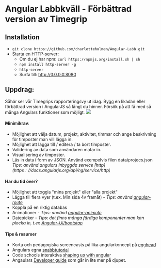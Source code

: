 # Angular Labbkväll - Förbättrad version av Timegrip

## Installation
- `git clone https://github.com/charlotteholmen/Angular-Labb.git`
- Starta en HTTP-server:
    - Om du ej har npm: `curl https://npmjs.org/install.sh | sh`
    - `npm install http-server -g`
    - `http-server`
    - Surfa till: http://0.0.0.0:8080

## Uppdrag:
Såhär ser vår Timegrips rapporteringsvy ut idag. Bygg en likadan eller förbättrad version i AngularJS så långt du hinner. Försök på att få med så många Angulars funktioner som möjligt. 
![](http://f.cl.ly/items/0n2A3h2Z1b3F3i372Y0p/Image%202014-09-19%20at%206.06.48%20pm.png)

#### Minimikrav:

- Möjlighet att välja datum, projekt, aktivitet, timmar och ange beskrivning för timposter man vill lägga in.
- Möjlighet att lägga till / editera / ta bort timposter.
- Validering av data som användaren matar in.
- Visualisering av timposter.
- Läs in data i form av JSON. Använd exempelvis filen data/projecs.json *Tips: använd angulars inbyggda service [$http](https://docs.angularjs.org/api/ng/service/$http)*

#### Har du tid över?
- Möjlighet att toggla "mina projekt" eller "alla projekt"
- Lägga till flera vyer (t.ex. Min sida 4v framåt) - *Tips: använd [angular-route](https://docs.angularjs.org/api/ngRoute/service/$route)*
- Koppla på en riktig databas
- Animationer - *Tips: använd [angular-animate](https://docs.angularjs.org/guide/animations)*
- Datepicker - *Tips: det finns många färdiga komponenter man kan plocka in, t.ex [Angular-UI/bootstap](http://angular-ui.github.io/bootstrap/)*

#### Tips & resurser
- Korta och pedagogiska screencasts på lika angularkoncept på [egghead](https://egghead.io/articles/new-to-angularjs-start-learning-here#directives)
- Angulars egna [snabbtutorial](https://docs.angularjs.org/tutorial/step_00)
- Code schools interaktiva [shaping up with angular](https://www.codeschool.com/courses/shaping-up-with-angular-js)
- Angaulars [Developer guide](https://docs.angularjs.org/guide) som går in lite mer på djupet.